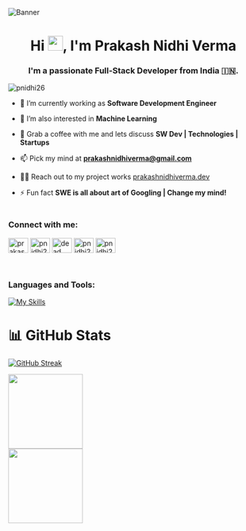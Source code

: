 ![Banner](https://res.cloudinary.com/superfolio/image/upload/v1620689979/68747470733a2f2f692e70696e696d672e636f6d2f6f726967696e616c732f63362f33332f63322f63363333633230656465383266306530636564376435373064626533613166332e676966_yjuh2s.gif)
<h1 align="center">Hi <img src="https://raw.githubusercontent.com/MartinHeinz/MartinHeinz/master/wave.gif" width="30px">, I'm Prakash Nidhi Verma</h1>
<h3 align="center">I'm a passionate Full-Stack Developer from India 🇮🇳.</h3>

<!-- <img align="right" alt="Coding" width="350" src="https://i.pinimg.com/originals/81/17/8b/81178b47a8598f0c81c4799f2cdd4057.gif"> -->

<p align="left"> <img src="https://komarev.com/ghpvc/?username=pnidhi26&label=Profile%20views&color=0e75b6&style=flat" alt="pnidhi26" /> </p>

- 🔭 I’m currently working as **Software Development Engineer**

- 🌱 I’m also interested in **Machine Learning**

- 💬 Grab a coffee with me and lets discuss **SW Dev | Technologies | Startups**

- 📫 Pick my mind at **prakashnidhiverma@gmail.com**

- 👨‍💻 Reach out to my project works [prakashnidhiverma.dev](https://prakashnv-portfolio.netlify.app/)

- ⚡ Fun fact **SWE is all about art of Googling | Change my mind!**
<br><br>
<h3 align="left">Connect with me:</h3>
<p align="left">
<a href="https://www.instagram.com/prakashx26/" target="_blank"><img align="center" src="https://raw.githubusercontent.com/rahuldkjain/github-profile-readme-generator/master/src/images/icons/Social/instagram.svg" alt="prakashx26" height="30" width="40" /></a>
<a href="https://www.linkedin.com/in/pnidhi26/" target="_blank"><img align="center" src="https://cdn.jsdelivr.net/npm/simple-icons@3.0.1/icons/linkedin.svg" alt="pnidhi26" height="30" width="40" style="background-color:white;" /></a>
<a href="https://www.hackerrank.com/dead__coder" target="_blank"><img align="center" src="https://raw.githubusercontent.com/rahuldkjain/github-profile-readme-generator/master/src/images/icons/Social/hackerrank.svg" alt="dead__coder" height="30" width="40" /></a>
<a href="https://leetcode.com/pnidhi26/" target="_blank"><img align="center" src="https://raw.githubusercontent.com/rahuldkjain/github-profile-readme-generator/master/src/images/icons/Social/leet-code.svg" alt="pnidhi26" height="30" width="40" /></a>
<a href="https://www.kaggle.com/pnidhi26" target="_blank"><img align="center" src="https://cdn.jsdelivr.net/npm/simple-icons@3.0.1/icons/kaggle.svg" alt="pnidhi26" height="30" width="40" /></a>
</p>
<br>
<h3 align="left">Languages and Tools:</h3>
<!-- <p align="left"> <a href="https://getbootstrap.com" target="_blank" rel="noreferrer"> <img src="https://raw.githubusercontent.com/devicons/devicon/master/icons/bootstrap/bootstrap-plain-wordmark.svg" alt="bootstrap" width="40" height="40"/> </a> <a href="https://www.cprogramming.com/" target="_blank" rel="noreferrer"> <img src="https://raw.githubusercontent.com/devicons/devicon/master/icons/c/c-original.svg" alt="c" width="40" height="40"/> </a> <a href="https://www.w3schools.com/cpp/" target="_blank" rel="noreferrer"> <img src="https://raw.githubusercontent.com/devicons/devicon/master/icons/cplusplus/cplusplus-original.svg" alt="cplusplus" width="40" height="40"/> </a> <a href="https://www.w3schools.com/css/" target="_blank" rel="noreferrer"> <img src="https://raw.githubusercontent.com/devicons/devicon/master/icons/css3/css3-original-wordmark.svg" alt="css3" width="40" height="40"/> </a> <a href="https://git-scm.com/" target="_blank" rel="noreferrer"> <img src="https://www.vectorlogo.zone/logos/git-scm/git-scm-icon.svg" alt="git" width="40" height="40"/> </a> <a href="https://www.w3.org/html/" target="_blank" rel="noreferrer"> <img src="https://raw.githubusercontent.com/devicons/devicon/master/icons/html5/html5-original-wordmark.svg" alt="html5" width="40" height="40"/> </a>  <a href="https://developer.mozilla.org/en-US/docs/Web/JavaScript" target="_blank" rel="noreferrer"> <img src="https://raw.githubusercontent.com/devicons/devicon/master/icons/javascript/javascript-original.svg" alt="javascript" width="40" height="40"/> </a>  <a href="https://aws.amazon.com/" target="_blank" rel="noreferrer"> <img src="https://www.vectorlogo.zone/logos/amazon_aws/amazon_aws-icon.svg" alt="amazon_aws" width="40" height="40"/> </a> <br> <br><a href="https://www.mongodb.com/" target="_blank" rel="noreferrer"> <img src="https://raw.githubusercontent.com/devicons/devicon/master/icons/mongodb/mongodb-original-wordmark.svg" alt="mongodb" width="40" height="40"/> </a>  <a href="https://www.oracle.com/" target="_blank" rel="noreferrer"> <img src="https://raw.githubusercontent.com/devicons/devicon/master/icons/oracle/oracle-original.svg" alt="oracle" width="40" height="40"/> </a> <a href="https://www.photoshop.com/en" target="_blank" rel="noreferrer"> <img src="https://raw.githubusercontent.com/devicons/devicon/master/icons/photoshop/photoshop-line.svg" alt="photoshop" width="40" height="40"/> </a> <a href="https://www.python.org" target="_blank" rel="noreferrer"> <img src="https://raw.githubusercontent.com/devicons/devicon/master/icons/python/python-original.svg" alt="python" width="40" height="40"/> </a> <a href="https://reactjs.org/" target="_blank" rel="noreferrer"> <img src="https://raw.githubusercontent.com/devicons/devicon/master/icons/react/react-original-wordmark.svg" alt="react" width="40" height="40"/> </a> <a href="https://tailwindcss.com/" target="_blank" rel="noreferrer"> <img src="https://www.vectorlogo.zone/logos/tailwindcss/tailwindcss-icon.svg" alt="tailwind" width="40" height="40"/> </a>
<a href="https://node.js.org" target="_blank" rel="noreferrer"> <img src="https://www.vectorlogo.zone/logos/nodejs/nodejs-icon.svg" alt="nodejs" width="40" height="40"/> </a> <a href="https://www.typescriptlang.org/" target="_blank" rel="noreferrer"> <img src="https://www.vectorlogo.zone/logos/typescriptlang/typescriptlang-icon.svg" alt="typescript" width="40" height="40"/> </a> </p> -->

[![My Skills](https://skillicons.dev/icons?i=cpp,python,javascript,typescript,react,nodejs,mongodb,aws,git,github,html,css,tailwind,vscode,pr&perline=10)](https://skillicons.dev)


 # 📊 GitHub Stats
<!-- ![](https://github-readme-stats.vercel.app/api?username=pnidhi26&theme=vision-friendly-dark&hide_border=false&include_all_commits=false&count_private=false)<br/> -->
<!-- ![](https://github-readme-streak-stats.herokuapp.com/?user=pnidhi26&theme=vision-friendly-dark&hide_border=false)<br/> -->
<!-- ![](https://github-readme-stats.vercel.app/api/top-langs/?username=pnidhi26&theme=vision-friendly-dark&hide_border=false&include_all_commits=false&count_private=false&layout=compact) -->

[![GitHub Streak](https://streak-stats.demolab.com/?user=pnidhi26&theme=dracula)](https://git.io/streak-stats)
<!--  ## 🏆 GitHub Trophies
![](https://github-profile-trophy.vercel.app/?username=pnidhi26&theme=juicyfresh&no-frame=false&no-bg=false&margin-w=4) -->
<!-- <p>&nbsp;<img align="center" src="https://github-readme-stats.vercel.app/api?username=pnidhi26&show_icons=true&locale=en" alt="pnidhi26" /></p> -->
<div>
  <a href="https://github.com/pnidhi26">
    <img height="150em" src="https://github-readme-stats.vercel.app/api?username=pnidhi26&count_private=true&include_all_commits=true&show_icons=true&theme=dracula&hide_border=false&show_owner=true"/><br>
    <img height="150em" src="https://github-readme-stats.vercel.app/api/top-langs/?username=pnidhi26&theme=dracula&hide_border=false&&layout=compact"/>
  </a>
</div>

